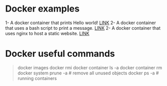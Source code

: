 # Docker examples

1- A docker container that prints Hello world! [LINK](./1-simplest/README.md)
2- A docker container that uses a bash script to print a message. [LINK](./2-simplest/README.md)
2- A docker container that uses nginx to host a static website. [LINK](./3-static-website/README.md)

# Docker useful commands
> docker images
> docker rmi <image-id>
> docker container ls -a
> docker container rm <name>
> docker system prune -a      # remove all unused objects
> docker ps -a                # running containers